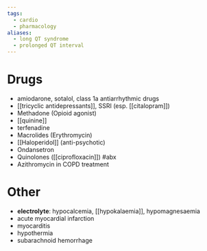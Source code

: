 ```yaml
---
tags:
  - cardio
  - pharmacology
aliases:
  - long QT syndrome
  - prolonged QT interval
---
```

# Drugs
- amiodarone, sotalol, class 1a antiarrhythmic drugs
- [[tricyclic antidepressants]], SSRI (esp. [[citalopram]])
- Methadone (Opioid agonist)
- [[quinine]]
- terfenadine
- Macrolides (Erythromycin)
- [[Haloperidol]] (anti-psychotic)
- Ondansetron
- Quinolones ([[ciprofloxacin]]) #abx 
- Azithromycin in COPD treatment

# Other
- **electrolyte**: hypocalcemia, [[hypokalaemia]], hypomagnesaemia
- acute myocardial infarction
- myocarditis
- hypothermia
- subarachnoid hemorrhage